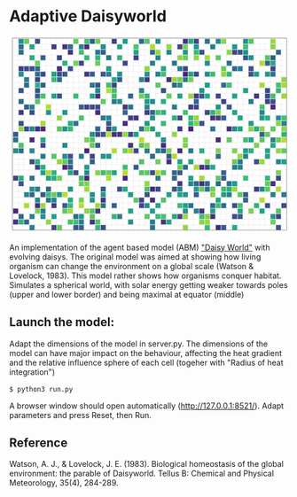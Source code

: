 # Adaptive Daisyworld

![sample run](img/model2.gif)

An implementation of the agent based model (ABM) ["Daisy World"](https://en.wikipedia.org/wiki/Daisyworld) with evolving daisys. The original model was aimed at showing how living organism can change the environment on a global scale (Watson & Lovelock, 1983).   This model rather shows how organisms conquer habitat. Simulates a spherical world, with solar energy getting weaker towards poles (upper and lower border) and being maximal at equator (middle)

## Launch the model:
Adapt the dimensions of the model in server.py. The dimensions of the model can have major impact on the behaviour, affecting the heat gradient and the relative influence sphere of each cell (togeher with "Radius of heat integration")

    $ python3 run.py

A browser window should open automatically (http://127.0.0.1:8521/). Adapt parameters and press Reset, then Run.

## Reference

Watson, A. J., & Lovelock, J. E. (1983). Biological homeostasis of the global environment: the parable of Daisyworld. Tellus B: Chemical and Physical Meteorology, 35(4), 284-289.

